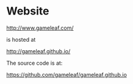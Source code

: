 # Website
http://www.gameleaf.com/

is hosted at

http://gameleaf.github.io/

The source code is at: 

https://github.com/gameleaf/gameleaf.github.io
